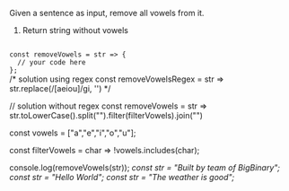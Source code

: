 Given a sentence as input, remove all vowels from it.

1. Return string without vowels

<codeblock language="javascript" type="exercise" testMode="multipleInput">
<code>
const removeVowels = str => {
  // your code here
};
</code>

<solution>
/* solution using regex
const removeVowelsRegex = str => str.replace(/[aeiou]/gi, '')
*/

// solution without regex
const removeVowels = str => str.toLowerCase().split("").filter(filterVowels).join("")

const vowels = ["a","e","i","o","u"];

const filterVowels = char => !vowels.includes(char);
</solution>

<testcases>
<caller>
console.log(removeVowels(str));
</caller>
<testcase>
<i>
const str = "Built by team of BigBinary";
</i>
</testcase>
<testcase>
<i>
const str = "Hello World";
</i>
</testcase>
<testcase>
<i>
const str = "The weather is good";
</i>
</testcase>
</testcases>
</codeblock>